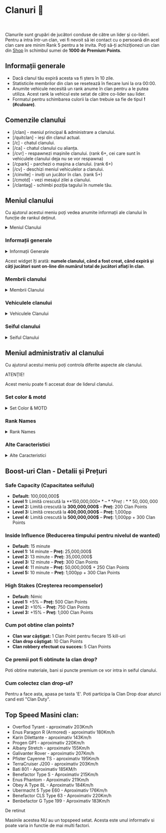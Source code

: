 # Clanuri 🔮
<br><br>
Clanurile sunt grupări de jucători conduse de către un lider și co-lideri. Pentru a intra într-un clan, vei fi nevoit să iei contact cu o persoană din acel clan care are minim Rank 5 pentru a te invita. Poți să-ți achiziționezi un clan din <a href="#" onclick="loadContent('content/General/shop.md')" title="Apasa pentru a accesa aceasta pagina">Shop</a> în schimbul sumei de **1000 de Premium Points**.

## Informații generale
- Dacă clanul tău expiră acesta va fi șters în 10 zile.
- Statisticile membrilor din clan se resetează în fiecare luni la ora 00:00.
- Anumite vehicule necesită un rank anume în clan pentru a le putea utiliza. Acest rank la vehicul este setat de către co-lider sau lider.
- Formatul pentru schimbarea culorii la clan trebuie sa fie de tipul **!(#culoare)**. <br>


## Comenzile clanului
- [/clan] - meniul principal & administrare a clanului.
- [/quitclan] - ieși din clanul actual.
- [/c] - chatul clanului.
- [/ca] - chatul clanului cu alianța.
- [/cvr] - respawnezi mașinile clanului. (rank 6+, cei care sunt în vehiculele clanului deja nu se vor respawna)
- [/cpark] - parchezi o mașina a clanului. (rank 6+)
- [/cv] - deschizi meniul vehiculelor a clanului.
- [/cinvite] - inviți un jucător în clan. (rank 5+)
- [/cmotd] - vezi mesajul zilei a clanului.
- [/clantag] - schimbi poziția tagului în numele tău.


## Meniul clanului
Cu ajutorul acestui meniu poți vedea anumite informații ale clanului în funcție de rankul deținut.

<details class="details custom-block">
    <summary>Meniul Clanului</summary>
    <p><img src="https://i.imgur.com/jrH57qM.png" alt="Meniul clanului" title="Meniul clanului"></p>
</details>

### Informații generale
<details class="details custom-block">
    <summary>Informații Generale</summary>
    <p><img src="https://i.imgur.com/PDq63qg.png" alt="Informații generale" title="Informații generale"></p>
</details>

Acest widget îți arată: **numele clanului, când a fost creat, când expiră și câți jucători sunt on-line din numărul total de jucători aflați în clan**.

### Membrii clanului
<details class="details custom-block">
    <summary>Membrii Clanului</summary>
    <p><img src="https://i.imgur.com/YiCxcl7.png" alt="Membrii clanului" title="Membrii clanului"></p>
    <p><img src="https://i.imgur.com/zGWqXtA.png" alt="Meniu vizualizare membrii clan" title="Meniu vizualizare membrii clan"></p>
</details>

### Vehiculele clanului
<details class="details custom-block">
    <summary>Vehiculele Clanului</summary>
    <p><img src="https://i.imgur.com/O29zx5J.png" alt="Vehiculele clanului" title="Vehiculele clanului"></p>
    <p><img src="https://i.imgur.com/ZtvgrVp.png" alt="Meniu vizualizare vehicule clan" title="Meniu vizualizare vehicule clan"></p>
</details>

### Seiful clanului
<details class="details custom-block">
    <summary>Seiful Clanului</summary>
    <p><img src="https://i.imgur.com/FnDhBh9.png" alt="Seiful clanului" title="Seiful clanului"></p>
    <p><img src="https://i.imgur.com/pwAOLSk.png" alt="Meniu vizualizare seiful clanului" title="Meniu vizualizare seiful clanului"></p>
</details>

## Meniul administrativ al clanului
Cu ajutorul acestui meniu poți controla diferite aspecte ale clanului.

<div class="danger-container">
    <p class="title">ATENȚIE!</p>
    <p class="description">Acest meniu poate fi accesat doar de liderul clanului.</p>
</div>

### Set color & motd
<details class="details custom-block">
    <summary>Set Color & MOTD</summary>
    <p><img src="https://i.imgur.com/3cZCS4f.png" alt="Setarea culorii clanului și mesajului zilei" title="Setarea culorii clanului și mesajului zilei"></p>
</details>

### Rank Names
<details class="details custom-block">
    <summary>Rank Names</summary>
    <p><img src="https://i.imgur.com/NNMBrxZ.png" alt="Secțiunea de setare a denumirilor rankurilor" title="Secțiunea de setare a denumirilor rankurilor"></p>
</details>

### Alte Caracteristici
<details class="details custom-block">
    <summary>Alte Caracteristici</summary>
    <p><img src="https://i.imgur.com/peP2UpL.png" alt="Setare caracteristici clan" title="Setare caracteristici clan"></p>
</details>

## **Boost-uri Clan** - Detalii și Prețuri

### **Safe Capacity** (Capacitatea seifului)
- **Default:** 100,000,000$
- **Level 1:** Limită crescută la **150,000,000$** – **Preț:** 50,000,000$  
- **Level 2:** Limită crescută la **300,000,000$** – **Preț:** 200 Clan Points  
- **Level 3:** Limită crescută la **400,000,000$** – **Preț:** 1,000pp  
- **Level 4:** Limită crescută la **500,000,000$** – **Preț:** 1,000pp + 300 Clan Points  



### **Inside Influence** (Reducerea timpului pentru nivelul de wanted)
- **Default:** 15 minute  
- **Level 1:** 14 minute – **Preț:** 25,000,000$  
- **Level 2:** 13 minute – **Preț:** 35,000,000$  
- **Level 3:** 12 minute – **Preț:** 300 Clan Points  
- **Level 4:** 11 minute – **Preț:** 50,000,000$ + 250 Clan Points  
- **Level 5:** 10 minute – **Preț:** 1,000pp + 300 Clan Points  



### **High Stakes** (Creșterea recompenselor)
- **Default:** Nimic  
- **Level 1:** +5% – **Preț:** 500 Clan Points  
- **Level 2:** +10% – **Preț:** 750 Clan Points  
- **Level 3:** +15% – **Preț:** 1,000 Clan Points  



### Cum pot obtine clan points?

- **Clan war câștigat:** 1 Clan Point pentru fiecare 15 kill-uri  
- **Clan drop câștigat:** 10 Clan Points  
- **Clan robbery efectuat cu succes:** 5 Clan Points  

### Ce premii pot fi obtinute la clan drop?
Poti obtine materiale, bani si puncte premium ce vor intra in seiful clanului.

### Cum colectez clan drop-ul?
Pentru a face asta, apasa pe tasta 'E'. Poti participa la Clan Drop doar atunci cand esti "Clan Duty".

## Top Speed Masini clan:
- Overflod Tyrant - aproximativ 203Km/h
- Enus Paragon R (Armored) - aproximativ 180Km/h
- Karin Dilettante - aproximativ 143Km/h
- Progen GP1 - aproximativ 220Km/h
- Albany Stretch - aproximativ 155Km/h
- Galivanter Rover - aproximativ 207Km/h
- Pfister Cayenne TS - aproximativ 195Km/h
- TerraCruiser J200 - aproximativ 203Km/h
- Bati 801 - Aproximativ 185KM/h
- Benefactor Type S - Aproximativ 215Km/h
- Enus Phantom - Aproximativ 211Km/h
- Obey A Type 8L - Aproximativ 184Km/h
- Ubermacht 5 Type E60 - Aproximativ 176Km/h
- Benefactor CLS Type 63 - Aproximativ 220Km/h
- Benbefactor G Type 199 - Aproximativ 183Km/h

<div class="danger-container">
    <p class="title">De retinut</p>
    <p class="description">Masinile acestea NU au un topspeed setat. Acesta este unul informativ si poate varia in functie de mai multi factori.</p>
</div>

